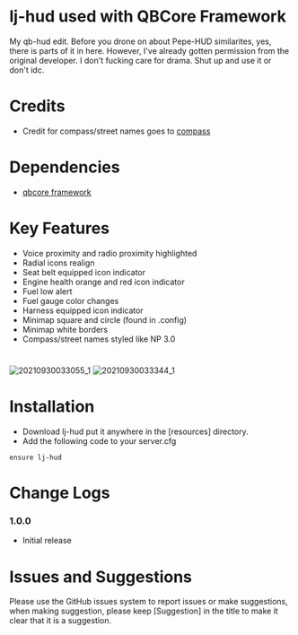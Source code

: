 # lj-hud used with QBCore Framework

My qb-hud edit. Before you drone on about Pepe-HUD similarites, yes, there is parts of it in here. However, I've already gotten permission from the original developer.
I don't fucking care for drama. Shut up and use it or don't idc.

# Credits
* Credit for compass/street names goes to [compass](https://github.com/thelindat/compass)

# Dependencies
* [qbcore framework](https://github.com/qbcore-framework)

# Key Features
* Voice proximity and radio proximity highlighted
* Radial icons realign
* Seat belt equipped icon indicator
* Engine health orange and red icon indicator
* Fuel low alert
* Fuel gauge color changes
* Harness equipped icon indicator
* Minimap square and circle (found in .config)
* Minimap white borders
* Compass/street names styled like NP 3.0
#

![20210930033055_1](https://user-images.githubusercontent.com/91661118/135427015-e21adb75-4525-4c65-8d95-b6ad9fe2c6e4.jpg)
![20210930033344_1](https://user-images.githubusercontent.com/91661118/135427463-39d9c332-46e8-476a-ac49-c579c9318143.jpg)

# Installation

* Download lj-hud put it anywhere in the [resources] directory.
* Add the following code to your server.cfg
```
ensure lj-hud 
```

# Change Logs
### 1.0.0
* Initial release

# Issues and Suggestions
Please use the GitHub issues system to report issues or make suggestions, when making suggestion, please keep [Suggestion] in the title to make it clear that it is a suggestion.
